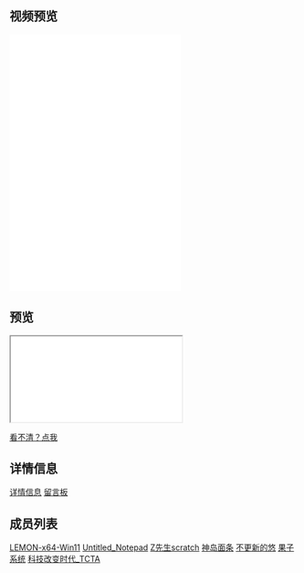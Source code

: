 
## 视频预览

<iframe src="//player.bilibili.com/player.html?aid=726012095&bvid=BV1eS4y1a7CP&cid=584873612&page=1" scrolling="no" border="0" frameborder="no" framespacing="0" allowfullscreen="true">您的浏览器不支持iframe</iframe>  
<iframe src="//player.bilibili.com/player.html?aid=768875531&bvid=BV1Jr4y1t7aK&cid=715650518&page=1" scrolling="no" border="0" frameborder="no" framespacing="0" allowfullscreen="true">您的浏览器不支持iframe</iframe>  
<iframe src="//player.bilibili.com/player.html?aid=769129788&bvid=BV1tr4y1b7Hx&cid=724653423&page=1" scrolling="no" border="0" frameborder="no" framespacing="0" allowfullscreen="true">您的浏览器不支持iframe</iframe>  

## 预览

<iframe src="/assets/html/Windows11-16.html">您的浏览器不支持iframe</iframe>

[看不清？点我](/assets/html/Windows11-16.html)

## 详情信息
[详情信息](xiangqing)
[留言板](msg)

## 成员列表
[LEMON-x64-Win11](https://space.bilibili.com/696040999)
[Untitled_Notepad](https://space.bilibili.com/453790717)
[Z先生scratch](https://space.bilibili.com/1534430885)
[神岛面条](https://space.bilibili.com/1189800929)
[不更新的悠](https://space.bilibili.com/500301859)
[果子系统](https://space.bilibili.com/196597575)
[科技改变时代_TCTA](https://space.bilibili.com/1433776051)
